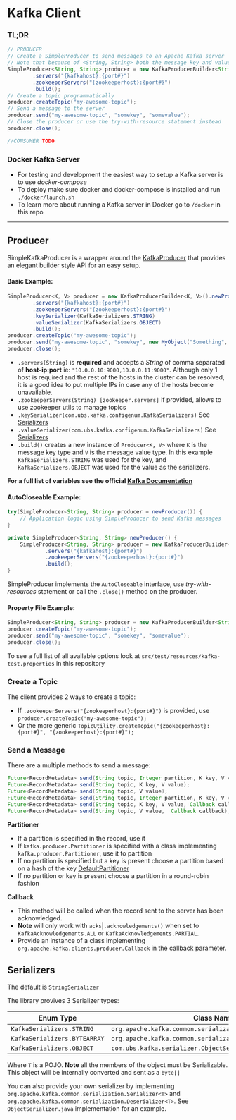 # Kafka Client
### TL;DR
```JAVA
// PRODUCER
// Create a SimpleProducer to send messages to an Apache Kafka server
// Note that because of <String, String> both the message key and value must be Strings
SimpleProducer<String, String> producer = new KafkaProducerBuilder<String, String>().newProducer()
        .servers("{kafkahost}:{port#}")
        .zookeeperServers("{zookeeperhost}:{port#}")
        .build();
// Create a topic programmatically
producer.createTopic("my-awesome-topic");
// Send a message to the server
producer.send("my-awesome-topic", "somekey", "somevalue");
// Close the producer or use the try-with-resource statement instead
producer.close();

//CONSUMER TODO
```

### Docker Kafka Server
* For testing and development the easiest way to setup a Kafka server is to use *docker-compose*
* To deploy make sure docker and docker-compose is installed and run `./docker/launch.sh`
* To learn more about running a Kafka server in Docker go to `/docker` in this repo

---
## Producer
SimpleKafkaProducer is a wrapper around the [KafkaProducer](https://kafka.apache.org/090/javadoc/index.html?org/apache/kafka/clients/producer/KafkaProducer.html) that provides an elegant builder style API for an easy setup.

#### Basic Example:
```JAVA
SimpleProducer<K, V> producer = new KafkaProducerBuilder<K, V>().newProducer()
        .servers("{kafkahost}:{port#}")
        .zookeeperServers("{zookeeperhost}:{port#}")
        .keySerializer(KafkaSerializers.STRING)
        .valueSerializer(KafkaSerializers.OBJECT)
        .build();
producer.createTopic("my-awesome-topic");
producer.send("my-awesome-topic", "somekey", new MyObject("Something", "Goes", "Here", 1));
producer.close();
```

* `.servers(String)` is **required** and accepts a *String* of comma separated of **host-ip:port** ie: `"10.0.0.10:9000,10.0.0.11:9000"`. Although only 1 host is required and the rest of the hosts in the cluster can be resolved, it is a good idea to put multiple IPs in case any of the hosts become unavailable.
* `.zookeeperServers(String) [zookeeper.servers]` if provided, allows to use zookeeper utils to manage topics
* `.keySerializer(com.ubs.kafka.configenum.KafkaSerializers)` See [Serializers](#serializers)
* `.valueSerializer(com.ubs.kafka.configenum.KafkaSerializers)` See [Serializers](#serializers)
* `.build()` creates a new instance of `Producer<K, V>` where `K` is the message key type and `V` is the message value type. In this example `KafkaSerializers.STRING` was used for the key, and `KafkaSerializers.OBJECT` was used for the value as the serializers.

**For a full list of variables see the official [Kafka Documentation](http://kafka.apache.org/documentation.html#producerconfigs)**

#### AutoCloseable Example:
```JAVA
try(SimpleProducer<String, String> producer = newProducer()) {
    // Application logic using SimpleProducer to send Kafka messages
}

private SimpleProducer<String, String> newProducer() {
    SimpleProducer<String, String> producer = new KafkaProducerBuilder<String, String>().newProducer()
            .servers("{kafkahost}:{port#}")
            .zookeeperServers("{zookeeperhost}:{port#}")
            .build();
}
```
SimpleProducer implements the `AutoCloseable` interface, use *try-with-resources* statement or call the `.close()` method on the producer.

#### Property File Example:
```JAVA
SimpleProducer<String, String> producer = new KafkaProducerBuilder<String, String>().newProducerFromFile("{path-to.properties}");
producer.createTopic("my-awesome-topic");
producer.send("my-awesome-topic", "somekey", "somevalue");
producer.close();
```
To see a full list of all available options look at `src/test/resources/kafka-test.properties` in this repository

### <a name="serializers"></a>Create a Topic
The client provides 2 ways to create a topic:
* If `.zookeeperServers("{zookeeperhost}:{port#}")` is provided, use `producer.createTopic("my-awesome-topic");`
* Or the more generic `TopicUtility.createTopic("{zookeeperhost}:{port#}", "{zookeeperhost}:{port#}");`

### Send a Message
There are a multiple methods to send a message:
```JAVA
Future<RecordMetadata> send(String topic, Integer partition, K key, V value);
Future<RecordMetadata> send(String topic, K key, V value);
Future<RecordMetadata> send(String topic, V value);
Future<RecordMetadata> send(String topic, Integer partition, K key, V value, Callback callback);
Future<RecordMetadata> send(String topic, K key, V value, Callback callback);
Future<RecordMetadata> send(String topic, V value,  Callback callback);
```
**Partitioner**
* If a partition is specified in the record, use it
* If `kafka.producer.Partitioner` is specified with a class implementing `kafka.producer.Partitioner`, use it to partition
* If no partition is specified but a key is present choose a partition based on a hash of the key [DefaultPartitioner](https://apache.googlesource.com/kafka/+/trunk/clients/src/main/java/org/apache/kafka/clients/producer/internals/DefaultPartitioner.java)
* If no partition or key is present choose a partition in a round-robin fashion

**Callback**
* This method will be called when the record sent to the server has been acknowledged.
* **Note** will only work with `acks`|`.acknowledgements()` when set to `KafkaAcknowledgements.ALL` or `KafkaAcknowledgements.PARTIAL`.
* Provide an instance of a class implementing `org.apache.kafka.clients.producer.Callback` in the callback parameter.


## <a name="serializers"></a>Serializers
The default is `StringSerializer`

The library provives 3 Serializer types:

Enum Type | Class Name
------------ | -------------
`KafkaSerializers.STRING` | `org.apache.kafka.common.serialization.StringSerializer`
`KafkaSerializers.BYTEARRAY` | `org.apache.kafka.common.serialization.ByteArraySerializer`
`KafkaSerializers.OBJECT` | `com.ubs.kafka.serializer.ObjectSerializer<T>`

Where `T` is a POJO.
**Note** all the members of the object must be Serializable. This object will be internally converted and sent as a `byte[]`

You can also provide your own serializer by implementing `org.apache.kafka.common.serialization.Serializer<T>` and `org.apache.kafka.common.serialization.Deserializer<T>`. See `ObjectSerializer.java` implementation for an example.
